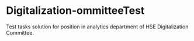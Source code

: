 # Digitalization-ommitteeTest
Test tasks solution for position in analytics department of HSE Digitalization Сommittee.
